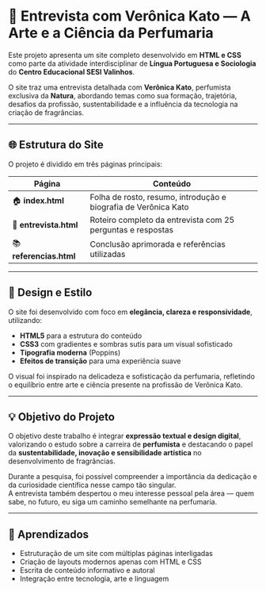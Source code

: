 # 🧴 Entrevista com Verônica Kato — A Arte e a Ciência da Perfumaria

Este projeto apresenta um site completo desenvolvido em **HTML e CSS** como parte da atividade interdisciplinar de **Língua Portuguesa e Sociologia** do **Centro Educacional SESI Valinhos**.

O site traz uma entrevista detalhada com **Verônica Kato**, perfumista exclusiva da **Natura**, abordando temas como sua formação, trajetória, desafios da profissão, sustentabilidade e a influência da tecnologia na criação de fragrâncias.

---

## 🌐 Estrutura do Site

O projeto é dividido em três páginas principais:

| Página | Conteúdo |
|--------|-----------|
| 🏠 **index.html** | Folha de rosto, resumo, introdução e biografia de Verônica Kato |
| 💬 **entrevista.html** | Roteiro completo da entrevista com 25 perguntas e respostas |
| 📚 **referencias.html** | Conclusão aprimorada e referências utilizadas |

---

## 🎨 Design e Estilo

O site foi desenvolvido com foco em **elegância, clareza e responsividade**, utilizando:

- **HTML5** para a estrutura do conteúdo  
- **CSS3** com gradientes e sombras sutis para um visual sofisticado  
- **Tipografia moderna** (Poppins)  
- **Efeitos de transição** para uma experiência suave  

O visual foi inspirado na delicadeza e sofisticação da perfumaria, refletindo o equilíbrio entre arte e ciência presente na profissão de Verônica Kato.

---

## 💡 Objetivo do Projeto

O objetivo deste trabalho é integrar **expressão textual e design digital**, valorizando o estudo sobre a carreira de **perfumista** e destacando o papel da **sustentabilidade, inovação e sensibilidade artística** no desenvolvimento de fragrâncias.

Durante a pesquisa, foi possível compreender a importância da dedicação e da curiosidade científica nesse campo tão singular.  
A entrevista também despertou o meu interesse pessoal pela área — quem sabe, no futuro, eu siga um caminho semelhante na perfumaria.

---

## 🧠 Aprendizados

- Estruturação de um site com múltiplas páginas interligadas  
- Criação de layouts modernos apenas com HTML e CSS  
- Escrita de conteúdo informativo e autoral  
- Integração entre tecnologia, arte e linguagem  


 
